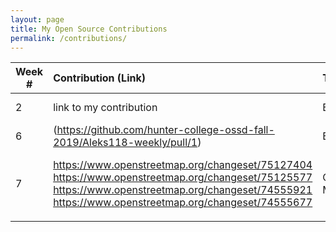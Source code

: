 ```yaml
---
layout: page
title: My Open Source Contributions
permalink: /contributions/
---
```


<!--
Type of the contribution should be "Wikipedia edit", "OpenStreet Map feature", "Project Documentation", "Project Code", "Blog Edit", etc.

The description should include a brief summary of what you did.

Replace the first row below with your contribution.

-->





| Week #       | Contribution (Link)  | Type  | Description |
|---|:---|:---|:---|
|  2   | link to my contribution    | Blog Edit    |   I fixed a broken link.    |
|  6   |   (https://github.com/hunter-college-ossd-fall-2019/Aleks118-weekly/pull/1)  | Blog Edit    | I corrected some grammar      |
|  7   |  https://www.openstreetmap.org/changeset/75127404  https://www.openstreetmap.org/changeset/75125577  https://www.openstreetmap.org/changeset/74555921  https://www.openstreetmap.org/changeset/74555677| OpenStreet Map Edit    | I included some features and modified some buildings in my neighbourhood.     |
|     |     |     |      |
